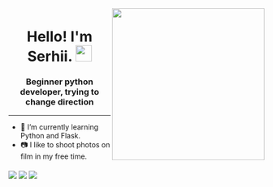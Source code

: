 <img align="right" src="https://user-images.githubusercontent.com/75932048/152502708-30bd327f-890a-4a11-b64f-af00e6e7804a.gif" height = 300>

<h1 align="center">Hello! I'm Serhii.
<img src="https://github.com/blackcater/blackcater/raw/main/images/Hi.gif" height="32"/></h1>
<h3 align="center">Beginner python developer, trying to change direction</h3>

-------

<ul>
  <li>🌱 I’m currently learning Python and Flask.</li>
  <li>📷 I like to shoot photos on film in my free time.</li>
</ul>

<a href="mailto:sergeyluk92@gmail.com"><img text-align: center align="middle" src="https://img.shields.io/badge/Gmail-D14836?style=for-the-badge&logo=gmail&logoColor=white"/></a>
<a href="https://www.linkedin.com/in/lukianchenko/"><img align="middle" src="https://img.shields.io/badge/linkedin-%230077B5.svg?style=for-the-badge&logo=linkedin&logoColor=white"/></a>
<a href="https://www.instagram.com/sergey.lukyan/"><img align="middle" src="https://img.shields.io/badge/Instagram-%23E4405F.svg?style=for-the-badge&logo=Instagram&logoColor=white"/></a>
